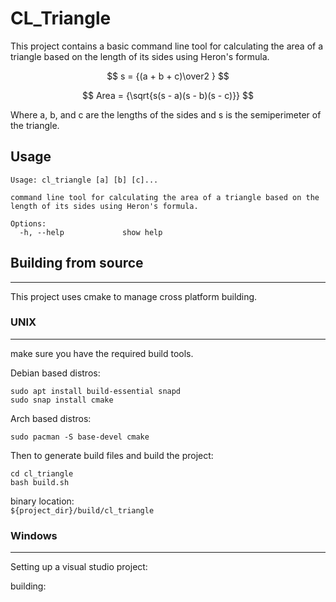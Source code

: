 # CL_Triangle

This project contains a basic command line tool for calculating the area of a triangle based on the length of its sides using Heron's formula.

$$ s = {(a + b + c)\over2 } $$

$$ Area = {\sqrt{s(s - a)(s - b)(s - c)}} $$

Where a, b, and c are the lengths of the sides and s is the semiperimeter of the triangle.

## Usage

```
Usage: cl_triangle [a] [b] [c]...

command line tool for calculating the area of a triangle based on the length of its sides using Heron's formula.

Options:
  -h, --help             show help

```

## Building from source
---

This project uses cmake to manage cross platform building.

### UNIX
---

make sure you have the required build tools.

Debian based distros:

```
sudo apt install build-essential snapd
sudo snap install cmake
```

Arch based distros:

```
sudo pacman -S base-devel cmake
```

Then to generate build files and build the project:

```
cd cl_triangle
bash build.sh
```

binary location: 
<br />
`${project_dir}/build/cl_triangle`

### Windows
---

Setting up a visual studio project:

building:
